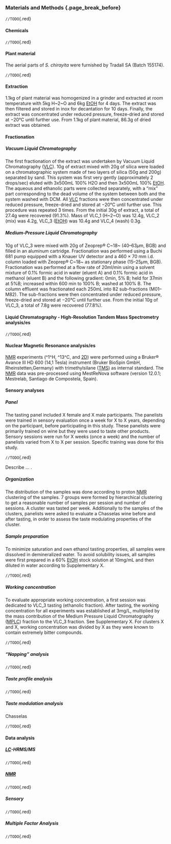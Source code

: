 ### Materials and Methods {.page_break_before}

`//TODO`{.red}

#### Chemicals

`//TODO`{.red}

#### Plant material

The aerial parts of *S. chirayita* were furnished by Tradall SA (Batch 155174).

`//TODO`{.red}

#### Extraction

1.1kg of plant material was homogenized in a grinder and extracted at room temperature with 5kg H~2~O and 6kg [EtOH](#etoh) for 4 days.
The extract was then filtered and stored in inox for decantation for 10 days.
Finally, the extract was concentrated under reduced pressure, freeze-dried and stored at −20°C until further use.
From 1.1kg of plant material, 86.3g of dried extract was obtained.

#### Fractionation

##### Vacuum Liquid Chromatography

The first fractionation of the extract was undertaken by Vacuum Liquid Chromatography ([VLC](#vlc)).
10g of extract mixed with 20g of silica were loaded on a chromatographic system made of two layers of silica (50g and 200g) separated by sand.
This system was first very gently (approximately 2 drops/sec) eluted with 3x500mL 100% H2O and then 3x500mL 100% [EtOH](#etoh).
The aqueous and ethanolic parts were collected separately, with a “mix” part corresponding to the dead volume of the system between both and the system washed with DCM.
All [VLC](#vlc) fractions were then concentrated under reduced pressure, freeze-dried and stored at −20°C until further use.
This procedure was repeated 3 times.
From the initial 30g of extract, a total of 27.4g were recovered (91.3%). Mass of VLC_1 (H~2~O) was 12.4g, VLC_2 (mix) was 4.2g, VLC_3 ([EtOH](#etoh)) was 10.4g and VLC_4 (wash) 0.3g.

##### Medium-Pressure Liquid Chromatography

10g of VLC_3 were mixed with 20g of Zeoprep® C~18~ (40–63*μ*m, BGB) and filled in an aluminum cartridge.
Fractionation was performed using a Buchi 681 pump equipped with a Knauer UV detector and a 460 × 70 mm i.d. column loaded with Zeoprep® C~18~ as stationary phase (15–25*μ*m, BGB).
Fractionation was performed at a flow rate of 20ml/min using a solvent mixture of 0.1% formic acid in water (eluent A) and 0.1% formic acid in methanol (eluent B) and the following gradient: 0min, 5% B; held for 37min at 5%B; increased within 600 min to 100% B; washed at 100% B.
The column effluent was fractionated each 250mL into 82 sub-fractions (M01–M82).
The sub-fractions were then concentrated under reduced pressure, freeze-dried and stored at −20°C until further use.
From the initial 10g of VLC_3, a total of 7.8g were recovered (77.8%).

#### Liquid Chromatography - High-Resolution Tandem Mass Spectrometry analysis/es

`//TODO`{.red}

#### Nuclear Magnetic Resonance analysis/es

[NMR](#nmr) experiments (^1^H, ^13^C, and [2D](#dd)) were performed using a Bruker® Avance III HD 600 (14,1 Tesla) instrument (Bruker BioSpin GmbH, Rheinstetten,Germany) with trimethylsilane ([TMS](#tms)) as internal standard.
The [NMR](#nmr) data was pre-processed using MestReNova software (version 12.0.1; Mestrelab, Santiago de Compostela, Spain).

#### Sensory analyses

##### Panel

The tasting panel included X female and X male participants.
The panelists were trained in sensory evaluation once a week for X to X years, depending on the participant, before participating in this study.
These panelists were primarily trained on wine but they were used to taste other products.
Sensory sessions were run for X weeks (once a week) and the number of panelists varied from X to X per session.
Specific training was done for this study. 

`//TODO`{.red}

Describe … . 

##### Organization

The distribution of the samples was done according to proton [NMR](#nmr) clustering of the samples.
7 groups were formed by hierarchical clustering to get a reasonable number of samples per session and number of sessions.
A cluster was tasted per week.
Additionally to the samples of the clusters, panelists were asked to evaluate a Chasselas wine before and after tasting, in order to assess the taste modulating properties of the cluster.

##### Sample preparation

To minimize saturation and own ethanol tasting properties, all samples were dissolved in demineralized water.
To avoid solubility issues, all samples were first prepared in a 60% [EtOH](#etoh) stock solution at 10mg/mL and then diluted in water according to Supplementary X.

`//TODO`{.red}

##### Working concentration

To evaluate appropriate working concentration, a first session was dedicated to VLC_3 tasting (ethanolic fraction).
After tasting, the working concentration for all experiments was established at 3mg/L, multiplied by the mass contribution of the Medium Pressure Liquid Chromatography ([MPLC](#mplc)) fraction to the VLC_3 fraction.
See Supplementary X.
For clusters X and X, working concentration was divided by X as they were known to contain extremely bitter compounds.

`//TODO`{.red}

##### “Napping” analysis

`//TODO`{.red}

##### Taste profile analysis

`//TODO`{.red}

##### Taste modulation analysis

Chasselas

`//TODO`{.red}

#### Data analysis

##### [LC](#lc)-HRMS/MS

`//TODO`{.red}

##### [NMR](#nmr)

`//TODO`{.red}

##### Sensory

`//TODO`{.red}

##### Multiple Factor Analysis

`//TODO`{.red}
